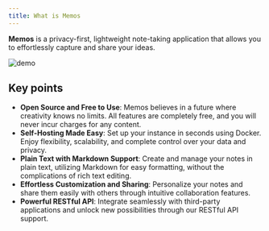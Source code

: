```yaml
---
title: What is Memos
---
```


**Memos** is a privacy-first, lightweight note-taking application that allows you to effortlessly capture and share your ideas.

![demo](/demo.png)

## Key points

- **Open Source and Free to Use**: Memos believes in a future where creativity knows no limits. All features are completely free, and you will never incur charges for any content.
- **Self-Hosting Made Easy**: Set up your instance in seconds using Docker. Enjoy flexibility, scalability, and complete control over your data and privacy.
- **Plain Text with Markdown Support**: Create and manage your notes in plain text, utilizing Markdown for easy formatting, without the complications of rich text editing.
- **Effortless Customization and Sharing**: Personalize your notes and share them easily with others through intuitive collaboration features.
- **Powerful RESTful API**: Integrate seamlessly with third-party applications and unlock new possibilities through our RESTful API support.
